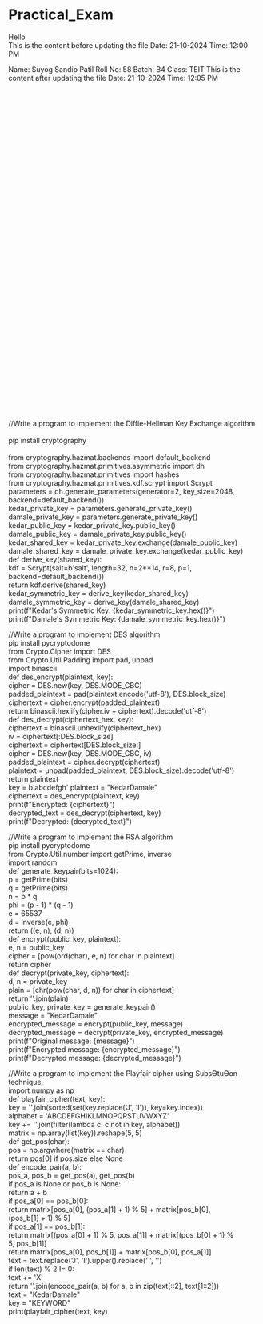 # Practical_Exam
Hello <br>
This is the content before updating the file
Date: 21-10-2024 
Time: 12:00 PM

Name: Suyog Sandip Patil
Roll No: 58
Batch: B4
Class: TEIT
This is the content after updating the file
Date: 21-10-2024
Time: 12:05 PM

<br><br><br><br><br><br><br><br><br><br><br><br><br><br><br><br><br><br><br><br><br><br><br><br><br><br><br><br><br><br><br><br><br><br><br><br><br><br>




































































//Write a program to implement the Diffie-Hellman Key Exchange algorithm <br>
<br>
pip install cryptography <br>
<br>
from cryptography.hazmat.backends import default_backend <br>
from cryptography.hazmat.primitives.asymmetric import dh <br>
from cryptography.hazmat.primitives import hashes <br>
from cryptography.hazmat.primitives.kdf.scrypt import Scrypt <br>
parameters = dh.generate_parameters(generator=2, key_size=2048, <br>
backend=default_backend()) <br>
kedar_private_key = parameters.generate_private_key() <br>
damale_private_key = parameters.generate_private_key() <br>
kedar_public_key = kedar_private_key.public_key() <br>
damale_public_key = damale_private_key.public_key() <br>
kedar_shared_key = kedar_private_key.exchange(damale_public_key) <br>
damale_shared_key = damale_private_key.exchange(kedar_public_key) <br>
def derive_key(shared_key): <br>
 kdf = Scrypt(salt=b'salt', length=32, n=2**14, r=8, p=1, <br>
backend=default_backend()) <br>
 return kdf.derive(shared_key) <br>
kedar_symmetric_key = derive_key(kedar_shared_key) <br>
damale_symmetric_key = derive_key(damale_shared_key) <br>
print(f"Kedar's Symmetric Key: {kedar_symmetric_key.hex()}") <br>
print(f"Damale's Symmetric Key: {damale_symmetric_key.hex()}") <br>



//Write a program to implement DES algorithm 
<br>
pip install pycryptodome 
<br>
from Crypto.Cipher import DES <br>
from Crypto.Util.Padding import pad, unpad <br>
import binascii <br>
def des_encrypt(plaintext, key): <br>
 cipher = DES.new(key, DES.MODE_CBC) <br>
 padded_plaintext = pad(plaintext.encode('utf-8'), DES.block_size) <br>
 ciphertext = cipher.encrypt(padded_plaintext) <br>
 return binascii.hexlify(cipher.iv + ciphertext).decode('utf-8') <br>
def des_decrypt(ciphertext_hex, key): <br>
 ciphertext = binascii.unhexlify(ciphertext_hex) <br>
 iv = ciphertext[:DES.block_size] <br>
 ciphertext = ciphertext[DES.block_size:] <br>
 cipher = DES.new(key, DES.MODE_CBC, iv) <br>
 padded_plaintext = cipher.decrypt(ciphertext) <br>
 plaintext = unpad(padded_plaintext, DES.block_size).decode('utf-8') <br>
 return plaintext <br>
key = b'abcdefgh' plaintext = "KedarDamale" <br>
ciphertext = des_encrypt(plaintext, key) <br>
print(f"Encrypted: {ciphertext}") <br>
decrypted_text = des_decrypt(ciphertext, key) <br>
print(f"Decrypted: {decrypted_text}") <br>



//Write a program to implement the RSA algorithm
<br>
pip install pycryptodome 
<br>
from Crypto.Util.number import getPrime, inverse <br>
import random <br>
def generate_keypair(bits=1024): <br>
 p = getPrime(bits) <br>
 q = getPrime(bits) <br>
 n = p * q <br>
 phi = (p - 1) * (q - 1) <br>
 e = 65537 <br>
 d = inverse(e, phi) <br>
 return ((e, n), (d, n)) <br>
def encrypt(public_key, plaintext): <br>
 e, n = public_key <br> 
 cipher = [pow(ord(char), e, n) for char in plaintext] <br>
 return cipher <br>
def decrypt(private_key, ciphertext): <br>
 d, n = private_key <br>
 plain = [chr(pow(char, d, n)) for char in ciphertext] <br>
 return ''.join(plain) <br>
public_key, private_key = generate_keypair() <br>
message = "KedarDamale" <br>
encrypted_message = encrypt(public_key, message) <br>
decrypted_message = decrypt(private_key, encrypted_message) <br>
print(f"Original message: {message}") <br>
print(f"Encrypted message: {encrypted_message}") <br>
print(f"Decrypted message: {decrypted_message}") <br>



//Write a program to implement the Playfair cipher using SubsƟtuƟon technique.
<br>
import numpy as np
<br>
def playfair_cipher(text, key): <br>
key = ''.join(sorted(set(key.replace('J', 'I')), key=key.index)) <br>
 alphabet = 'ABCDEFGHIKLMNOPQRSTUVWXYZ' <br>
key += ''.join(filter(lambda c: c not in key, alphabet)) <br>
 matrix = np.array(list(key)).reshape(5, 5) <br>
 def get_pos(char): <br>
 pos = np.argwhere(matrix == char) <br>
 return pos[0] if pos.size else None <br>
 def encode_pair(a, b): <br>
 pos_a, pos_b = get_pos(a), get_pos(b) <br>
 if pos_a is None or pos_b is None: <br>
 return a + b <br>
 if pos_a[0] == pos_b[0]: <br> 
 return matrix[pos_a[0], (pos_a[1] + 1) % 5] + matrix[pos_b[0], <br>
(pos_b[1] + 1) % 5] <br>
 if pos_a[1] == pos_b[1]: <br>
 return matrix[(pos_a[0] + 1) % 5, pos_a[1]] + matrix[(pos_b[0] + 1) % <br> 
5, pos_b[1]] <br>
 return matrix[pos_a[0], pos_b[1]] + matrix[pos_b[0], pos_a[1]] <br>
text = text.replace('J', 'I').upper().replace(' ', '') <br>
 if len(text) % 2 != 0: <br>
text += 'X' <br>
 return ''.join(encode_pair(a, b) for a, b in zip(text[::2], text[1::2])) <br>
text = "KedarDamale" <br>
key = "KEYWORD" <br>
print(playfair_cipher(text, key) <br>
